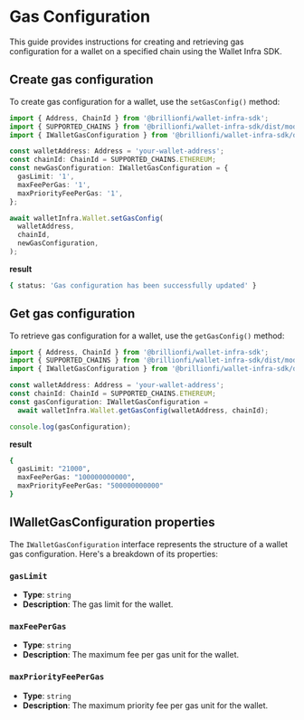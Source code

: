 # Gas Configuration

This guide provides instructions for creating and retrieving gas configuration for a wallet on a specified chain using the Wallet Infra SDK.

## Create gas configuration

To create gas configuration for a wallet, use the `setGasConfig()` method:

```ts
import { Address, ChainId } from '@brillionfi/wallet-infra-sdk';
import { SUPPORTED_CHAINS } from '@brillionfi/wallet-infra-sdk/dist/models/common.models';
import { IWalletGasConfiguration } from '@brillionfi/wallet-infra-sdk/dist/models/wallet.models';

const walletAddress: Address = 'your-wallet-address';
const chainId: ChainId = SUPPORTED_CHAINS.ETHEREUM;
const newGasConfiguration: IWalletGasConfiguration = {
  gasLimit: '1',
  maxFeePerGas: '1',
  maxPriorityFeePerGas: '1',
};

await walletInfra.Wallet.setGasConfig(
  walletAddress,
  chainId,
  newGasConfiguration,
);
```

**result**

```bash
{ status: 'Gas configuration has been successfully updated' }
```

## Get gas configuration

To retrieve gas configuration for a wallet, use the `getGasConfig()` method:

```ts
import { Address, ChainId } from '@brillionfi/wallet-infra-sdk';
import { SUPPORTED_CHAINS } from '@brillionfi/wallet-infra-sdk/dist/models/common.models';
import { IWalletGasConfiguration } from '@brillionfi/wallet-infra-sdk/dist/models/wallet.models';

const walletAddress: Address = 'your-wallet-address';
const chainId: ChainId = SUPPORTED_CHAINS.ETHEREUM;
const gasConfiguration: IWalletGasConfiguration =
  await walletInfra.Wallet.getGasConfig(walletAddress, chainId);

console.log(gasConfiguration);
```

**result**

```bash
{
  gasLimit: "21000",
  maxFeePerGas: "100000000000",
  maxPriorityFeePerGas: "500000000000"
}
```

## IWalletGasConfiguration properties

The `IWalletGasConfiguration` interface represents the structure of a wallet gas configuration. Here's a breakdown of its properties:

### `gasLimit`

- **Type**: `string`
- **Description**: The gas limit for the wallet.

### `maxFeePerGas`

- **Type**: `string`
- **Description**: The maximum fee per gas unit for the wallet.

### `maxPriorityFeePerGas`

- **Type**: `string`
- **Description**: The maximum priority fee per gas unit for the wallet.
